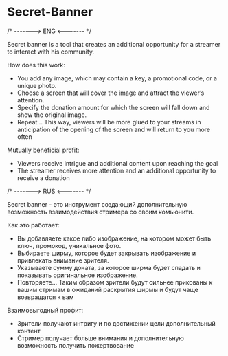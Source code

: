 # Secret-Banner
/* -------> ENG <------- */

Secret banner is a tool that creates an additional opportunity for a streamer to interact with his community.

How does this work: 
- You add any image, which may contain a key, a promotional code, or a unique photo. 
- Choose a screen that will cover the image and attract the viewer’s attention.
- Specify the donation amount for which the screen will fall down and show the original image.
- Repeat...
This way, viewers will be more glued to your streams in anticipation of the opening of the screen and will return to you more often

Mutually beneficial profit:
- Viewers receive intrigue and additional content upon reaching the goal
- The streamer receives more attention and an additional opportunity to receive a donation

/* -------> RUS <------- */

Secret banner - это инструмент создающий дополнительную возможность взаимодействия стримера со своим комьюнити.

Как это работает: 
- Вы добавляете какое либо изображение, на котором может быть ключ, промокод, уникальное фото. 
- Выбираете ширму, которое будет закрывать изображение и привлекать внимание зрителя.
- Указываете сумму доната, за которое ширма будет спадать и показывать оригинальное изображение.
- Повторяете...
Таким образом зрители будут сильнее прикованы к вашим стримам в ожиданий раскрытия ширмы и будут чаще возвращатся к вам



Взаимовыгодный профит:
- Зрители получают интригу и по достижении цели дополнительный контент
- Стример получает больше внимания и дополнительную возможность получить пожертвование
